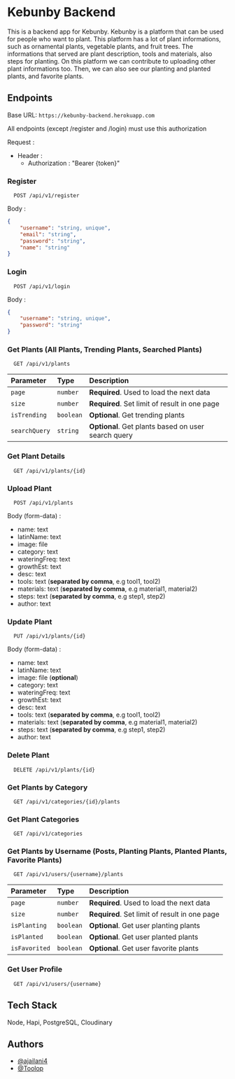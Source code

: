 
# Kebunby Backend

This is a backend app for Kebunby. Kebunby is a platform that can be used for people who want to plant. This platform has a lot of plant informations, such as ornamental plants, vegetable plants, and fruit trees. The informations that served are plant description, tools and materials, also steps for planting. On this platform we can contribute to uploading other plant informations too. Then, we can also see our planting and planted plants, and favorite plants.


## Endpoints

Base URL: ```https://kebunby-backend.herokuapp.com```

All endpoints (except /register and /login) must use this authorization

Request :
- Header :
    - Authorization : "Bearer {token}"

### Register

```
  POST /api/v1/register
```

Body :

```json 
{
    "username": "string, unique",
    "email": "string",
    "password": "string",
    "name": "string"
}
```

### Login

```
  POST /api/v1/login
```

Body :

```json 
{
    "username": "string, unique",
    "password": "string"
}
```

### Get Plants (All Plants, Trending Plants, Searched Plants)

```
  GET /api/v1/plants
```

| Parameter | Type     | Description                |
| :-------- | :------- | :------------------------- |
| `page` | `number` | **Required**. Used to load the next data |
| `size` | `number` | **Required**. Set limit of result in one page |
| `isTrending` | `boolean` | **Optional**. Get trending plants |
| `searchQuery` | `string` | **Optional**. Get plants based on user search query |

### Get Plant Details

```
  GET /api/v1/plants/{id}
```

### Upload Plant

```
  POST /api/v1/plants
```

Body (form-data) :
- name: text
- latinName: text
- image: file
- category: text
- wateringFreq: text
- growthEst: text
- desc: text
- tools: text (**separated by comma**, e.g tool1, tool2)
- materials: text (**separated by comma**, e.g material1, material2)
- steps: text (**separated by comma**, e.g step1, step2)
- author: text

### Update Plant

```
  PUT /api/v1/plants/{id}
```

Body (form-data) :
- name: text
- latinName: text
- image: file (**optional**)
- category: text
- wateringFreq: text
- growthEst: text
- desc: text
- tools: text (**separated by comma**, e.g tool1, tool2)
- materials: text (**separated by comma**, e.g material1, material2)
- steps: text (**separated by comma**, e.g step1, step2)
- author: text

### Delete Plant

```
  DELETE /api/v1/plants/{id}
```

### Get Plants by Category

```
  GET /api/v1/categories/{id}/plants
```

### Get Plant Categories

```
  GET /api/v1/categories
```

### Get Plants by Username (Posts, Planting Plants, Planted Plants, Favorite Plants)

```
  GET /api/v1/users/{username}/plants
```

| Parameter | Type     | Description                |
| :-------- | :------- | :------------------------- |
| `page` | `number` | **Required**. Used to load the next data |
| `size` | `number` | **Required**. Set limit of result in one page |
| `isPlanting` | `boolean` | **Optional**. Get user planting plants |
| `isPlanted` | `boolean` | **Optional**. Get user planted plants |
| `isFavorited` | `boolean` | **Optional**. Get user favorite plants |

### Get User Profile

```
  GET /api/v1/users/{username}
```
## Tech Stack

Node, Hapi, PostgreSQL, Cloudinary


## Authors

- [@ajailani4](https://www.github.com/ajailani4)
- [@Toolop](https://github.com/Toolop)
